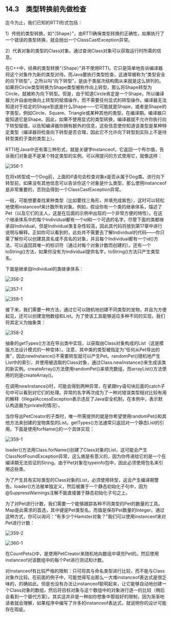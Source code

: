 ## 14.3　类型转换前先做检查

迄今为止，我们已知的RTTI形式包括：

1）传统的类型转换，如“（Shape）”，由RTTI确保类型转换的正确性，如果执行了一个错误的类型转换，就会抛出一个ClassCastException异常。

2）代表对象的类型的Class对象。通过查询Class对象可以获取运行时所需的信息。

在C++中，经典的类型转换“（Shape）”并不使用RTTI。它只是简单地告诉编译器将这个对象作为新的类型对待。而Java要执行类型检查，这通常被称为“类型安全的向下转型”。之所以叫“向下转型”，是由于类层次结构图从来就是这么排列的。如果将Circle类型转换为Shape类型被称作向上转型，那么将Shape转型为Circle，就被称为向下转型。但是，由于知道Circle肯定是一个Shape，所以编译器允许自由地做向上转型的赋值操作，而不需要任何显式的转型操作。编译器无法知道对于给定的Shape到底是什么Shape——它可能就是Shape，或者是Shape的字类型，例如Circle、Square、Triangle或某种其他的类型。在编译期。编译器只能知道它是Shape。因此，如果不使用显式的类型转换，编译器就不允许你执行向下转型赋值，以告知编译器你拥有额外的信息，这些信息使你知道该类型是某种特定类型（编译器将检查向下转型是否合理，因此它不允许向下转型到实际上不是待转型类的子类的类型上）。

RTTI在Java中还有第三种形式，就是关键字instanceof。它返回一个布尔值，告诉我们对象是不是某个特定类型的实例。可以用提问的方式使用它，就像这样：

![356-1](../Images/image03131.jpeg)

在将x转型成一个Dog前，上面的if语句会检查对象x是否从属于Dog类。进行向下转型前，如果没有其他信息可以告诉你这个对象是什么类型，那么使用instanceof是非常重要的，否则会得到一个ClassCastException异常。

一般，可能想要查找某种类型（比如要找三角形，并填充成紫色），这时可以轻松地使用instanceof来计数所有对象。例如，假设你有一个类的继承体系，描述了Pet（以及它们的主人，这是在后面的示例中出现的一个非常方便的特性）。在这个继承体系中的每个Individual都有一个id和一个可选的名字。尽管下面的类都继承自Individual，但是Individual类复杂性较高，因此其代码将放到第17章中进行说明与解释。正如你可以看到的，此处并不需要去了解Individual的代码——你只需了解你可以创建其具名或不具名的对象，并且每个Individual都有一个id()方法，可以返回其唯一的标识符（通过对每个对象计数而创建的）。还有一个toString()方法，如果你没有为Individual提供名字，toString()方法只产生类型名。

下面是继承自Individual的类继承体系：

![356-2](../Images/image03132.jpeg)

![357-1](../Images/image03133.jpeg)

![358-1](../Images/image03134.jpeg)

接下来，我们需要一种方法，通过它可以随机地创建不同类型的宠物，并且为方便起见，还可以创建宠物数组和List。为了使该工具能够适应多种不同的实现，我们将其定义为抽象类：

![358-2](../Images/image03135.jpeg)

抽象的getTypes()方法在导出类中实现，以获取由Class对象构成的List（这是模版方法设计模式的一种变体）。注意，其中类的类型被指定为“任何从Pet导出的类”，因此newInstance()不需要转型就可以产生Pet。randomPet()随机地产生List中的索引，并使用被选取的Class对象，通过Class.newInstance()来生成该类的新实例。createArray()方法使用randomPet()来填充数组，而arrayList()方法使用的则是createArray()。

在调用newInstance()时，可能会得到两种异常，在紧跟try语句块后面的catch子句中可以看到对它们的处理。异常的名字再次成为了一种对错误类型相对比较有用的解释（IllegalAccessException表示违反了Java安全机制，在本例中，表示默认构造器为private的情况）。

当你导出PetCreator的子类时，唯一所需提供的就是你希望使用randomPet()和其他方法来创建的宠物类型的List。getTypes()方法通常只返回对一个静态List的引用。下面是使用forName()的一个具体实现：

![359-1](../Images/image03136.jpeg)

loader()方法用Class.forName()创建了Class对象的List，这可能会产生ClassNotFoundException异常，这么做是有意义的，因为你传递给它的是一个在编译期无法验证的String。由于Pet对象在typeinfo包中，因此必须使用包名来引用这些类。

为了产生具有实际类型的Class对象的List，必须使用转型，这会产生编译期警告。loader()方法被单独定义，然后被置于一个静态初始化子句中，因为@SuppressWarnings注解不能直接置于静态初始化子句之上。

为了对Pet进行计数，我们需要一个能够跟踪各种不同类型的Pet的数量的工具。Map是此需求的首选，其中键是Pet类型名，而值是保存Pet数量的Integer。通过这种方式，你可以询问：“有多少个Hamster对象？”我们可以使用instanceof来对Pet进行计数：

![359-2](../Images/image03137.jpeg)

![360-1](../Images/image03138.jpeg)

在CountPets()中，是使用PetCreator来随机地向数组中填充Pet的。然后使用instanceof对该数组中的每个Pet进行测试和计数。

对instanceof有比较严格的限制：只可将其与命名类型进行比较，而不能与Class对象作比较。在前面的例子中，可能觉得写出那么一大堆instanceof表达式是很乏味的，的确如此。但是也没有办法让instanceof聪明起来，让它能够自动地创建一个Class对象的数组，然后将目标对象与这个数组中的对象进行逐一的比较（稍后会看到一个替代方案）。其实这并非是一种如你想象中那般好的限制，因为渐渐地读者就会理解，如果程序中编写了许多的instanceof表达式，就说明你的设计可能存在瑕疵。